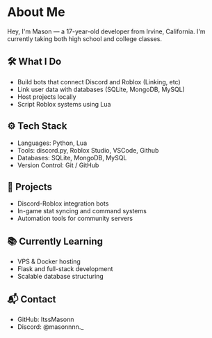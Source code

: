 # About Me

Hey, I'm Mason — a 17-year-old developer from Irvine, California. I'm currently taking both high school and college classes.

## 🛠️ What I Do

- Build bots that connect Discord and Roblox (Linking, etc) 
- Link user data with databases (SQLite, MongoDB, MySQL)  
- Host projects locally
- Script Roblox systems using Lua

## ⚙️ Tech Stack

- Languages: Python, Lua  
- Tools: discord.py, Roblox Studio, VSCode, Github 
- Databases: SQLite, MongoDB, MySQL  
- Version Control: Git / GitHub

## 🚧 Projects

- Discord-Roblox integration bots  
- In-game stat syncing and command systems  
- Automation tools for community servers

## 📚 Currently Learning

- VPS & Docker hosting  
- Flask and full-stack development  
- Scalable database structuring

## 📬 Contact

- GitHub: ItssMasonn 
- Discord: @masonnnn._ 
